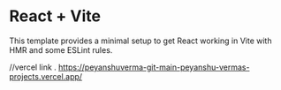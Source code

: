 # React + Vite

This template provides a minimal setup to get React working in Vite with HMR and some ESLint rules.

//vercel link
.
https://peyanshuverma-git-main-peyanshu-vermas-projects.vercel.app/

